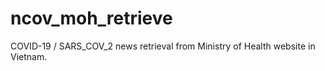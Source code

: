 # ncov_moh_retrieve
COVID-19 / SARS_COV_2 news retrieval from Ministry of Health website in Vietnam.
